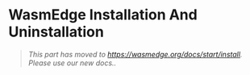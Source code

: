 # WasmEdge Installation And Uninstallation

> *This part has moved to <https://wasmedge.org/docs/start/install>. Please use our new docs..*
